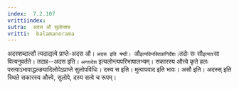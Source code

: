 ```yaml
---
index:  7.2.107
vrittiindex: 
sutra:  अदस औ सुलोपश्च
vritti:  balamanorama 
---
```


अदस्शब्दात्सौ त्यदाद्यत्वे प्राप्ते-अदस औ। `अदस इति षष्ठी। `औ` इत्यविभक्तिकनिर्देशः। `तदोः सः सौ` इत्यतः `सा वित्यनुवर्तते। तदाह--अदस इति। `अन्तादेश` इत्यलोन्त्यपरिभाषालभ्यम्। सकारस्य औत्त्वे कृते हलः परत्वाऽभावाद्धल्ङ्यादिलोपेऽप्राप्ते सुलोपविधिः। दस्य स इति। मुत्वापवाद इति भावः। असौ इति। अदस्स् इति स्थिते सकारस्य औत्त्वे, सुलोपे, दस्य सत्वे च रूपम्।

